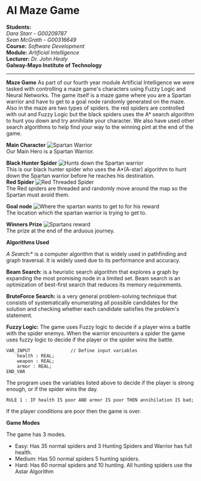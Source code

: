 **AI Maze Game**
===================

**Students:**<br>
*Dara Starr - G00209787*<br>
*Sean McGrath - G00316649*<br>
**Course:** *Software Development*<br>
**Module:** *Artificial Intelligence*<br>
**Lecturer:** *Dr. John Healy*<br>
**Galway-Mayo Institute of Technology**
****

**Maze Game**
As part of our fourth year module Artificial Intelligence we were tasked with controlling a maze game's characters using Fuzzy Logic and Neural Networks. The game itself is a maze game where you are a Spartan warrior and have to get to a goal node randomly generated on the maze. Also in the maze are two types of spiders. the red spiders are controlled with out and Fuzzy Logic but the black spiders uses the A* search algorithm to hunt you down and try annihilate your character. We also have used other search algorithms to help find your way to the winning pint at the end of the game. 

**Main Character**
![Spartan Warrior](https://cloud.githubusercontent.com/assets/8806515/25294893/19178f34-26d9-11e7-9d17-25e07479eeee.png)<br>
Our Main Hero is a Spartan Warrior.<br>

**Black Hunter Spider**
![Hunts down the Spartan warrior](https://cloud.githubusercontent.com/assets/8806515/25294936/5840fca4-26d9-11e7-9388-eff64310e7ec.png)<br>
This is our black hunter spider who uses the A*(A-star) algorithm to hunt down the Spartan warrior before he reaches his destination.<br>
**Red Spider**
![Red Threaded Spider](https://cloud.githubusercontent.com/assets/8806515/25295007/a91e889e-26d9-11e7-99ef-0f7151aa9b57.png)<br>
The Red spiders are threaded and randomly move around the map so the Spartan must avoid them.<br>

**Goal node**
![Where the spartan wants to get to for his reward](https://cloud.githubusercontent.com/assets/8806515/25295055/de178172-26d9-11e7-8fd0-c2a24e89b525.png)<br>
The location which the spartan warrior is trying to get to.<br>

**Winners Prize**
![Spartans reward](https://cloud.githubusercontent.com/assets/8806515/25295104/187decac-26da-11e7-97ce-1058a5cd3c58.jpg)<br>
The prize at the end of the arduous journey.<br>

**Algorithms Used**

**A* Search:** is a computer algorithm that is widely used in pathfinding and graph traversal. It is widely used due to its performance and accuracy. <br>

**Beam Search:** is a heuristic search algorithm that explores a graph by expanding the most promising node in a limited set. Beam search is an optimization of best-first search that reduces its memory requirements. <br>

**BruteForce Search:** is a very general problem-solving technique that consists of systematically enumerating all possible candidates for the solution and checking whether each candidate satisfies the problem's statement.

**Fuzzy Logic:**
The game uses Fuzzy logic to decide if a player wins a battle with the spider enemys. When the warrior encounters a spider the game uses 
fuzzy logic to decide if the player or the spider wins the battle. 
```
VAR_INPUT				// Define input variables
	health : REAL;
	weapon : REAL;
	armor : REAL;
END_VAR
```
The program uses the variables listed above to decide if the player is strong enough, or if the spider wins the day.

```
RULE 1 : IF health IS poor AND armor IS poor THEN annihilation IS bad;
```
If the player conditions are poor then the game is over. 

**Game Modes**

The game has 3 modes.
+ Easy: Has 35 normal spiders and 3 Hunting Spiders and Warrior has full health.
+ Medium: Has 50 normal spiders 5 hunting spiders.
+ Hard: Has 60 normal spiders and 10 hunting. 
All hunting spiders use the Astar Algorithm 






